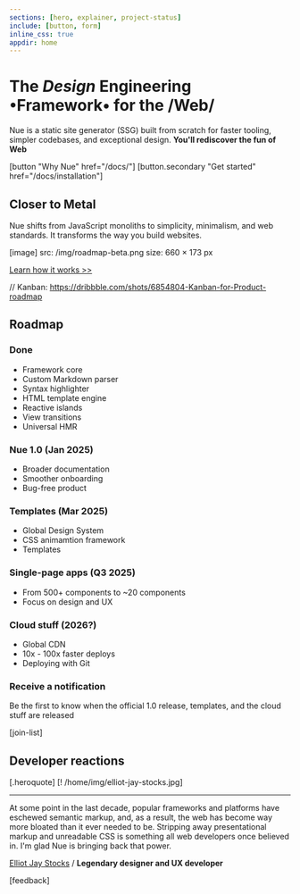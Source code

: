 ```yaml
---
sections: [hero, explainer, project-status]
include: [button, form]
inline_css: true
appdir: home
---
```



# The *Design* **Engineering** •Framework• for the /Web/
Nue is a static site generator (SSG) built from scratch for faster tooling, simpler codebases, and exceptional design. **You'll rediscover the fun of Web**


[button "Why Nue" href="/docs/"]
[button.secondary "Get started" href="/docs/installation"]


## Closer to Metal
Nue shifts from JavaScript monoliths to simplicity, minimalism, and web standards. It transforms the way you build websites.

[image]
  src: /img/roadmap-beta.png
  size: 660 × 173 px

[Learn how it works >>](/docs/how-it-works.html)


// Kanban: https://dribbble.com/shots/6854804-Kanban-for-Product-roadmap
## Roadmap

### Done
* Framework core
* Custom Markdown parser
* Syntax highlighter
* HTML template engine
* Reactive islands
* View transitions
* Universal HMR

### Nue 1.0 (Jan 2025)
* Broader documentation
* Smoother onboarding
* Bug-free product

### Templates (Mar 2025)
* Global Design System
* CSS animamtion framework
* Templates

### Single-page apps (Q3 2025)
* From 500+ components to ~20 components
* Focus on design and UX

### Cloud stuff (2026?)
* Global CDN
* 10x - 100x faster deploys
* Deploying with Git


### Receive a notification
Be the first to know when the official 1.0 release, templates, and the cloud stuff are released

[join-list]


## Developer reactions

[.heroquote]
  [! /home/img/elliot-jay-stocks.jpg]

  ---
  At some point in the last decade, popular frameworks and platforms have eschewed semantic markup, and, as a result, the web has become way more bloated than it ever needed to be. Stripping away presentational markup and unreadable CSS is something all web developers once believed in. I'm glad Nue is bringing back that power.

  [Elliot Jay Stocks](//elliotjaystocks.com/) /
  **Legendary designer and UX developer**


[feedback]
